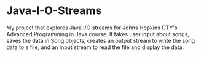 # Java-I-O-Streams
My project that explores Java I/O streams for Johns Hopkins CTY's Advanced Programming in Java course. It takes user input about songs, saves the data in Song objects, creates an output stream to write the song data to a file, and an input stream to read the file and display the data.   
